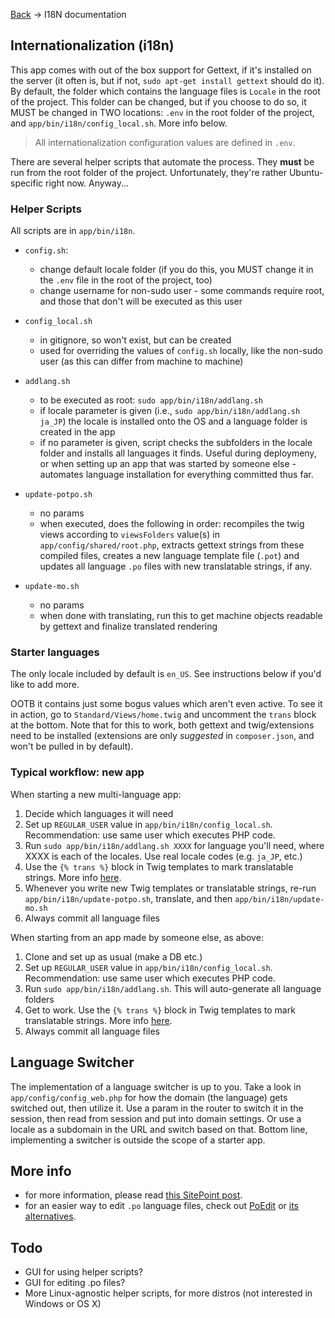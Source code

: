 [Back](https://github.com/swader/nofw) -> I18N documentation

## Internationalization (i18n)

This app comes with out of the box support for Gettext, if it's installed on the server (it often is, but if not, `sudo apt-get install gettext` should do it). By default, the folder which contains the language files is `Locale` in the root of the project. This folder can be changed, but if you choose to do so, it MUST be changed in TWO locations: `.env` in the root folder of the project, and `app/bin/i18n/config_local.sh`. More info below.

> All internationalization configuration values are defined in `.env`.

There are several helper scripts that automate the process. They **must** be run from the root folder of the project. Unfortunately, they're rather Ubuntu-specific right now. Anyway...

### Helper Scripts

All scripts are in `app/bin/i18n`.

- `config.sh`:
    - change default locale folder (if you do this, you MUST change it in the `.env` file in the root of the project, too)
    - change username for non-sudo user - some commands require root, and those that don't will be executed as this user
    
- `config_local.sh`
    - in gitignore, so won't exist, but can be created
    - used for overriding the values of `config.sh` locally, like the non-sudo user (as this can differ from machine to machine)
    
- `addlang.sh`
    - to be executed as root: `sudo app/bin/i18n/addlang.sh`
    - if locale parameter is given (i.e., `sudo app/bin/i18n/addlang.sh ja_JP`) the locale is installed onto the OS and a language folder is created in the app
    - if no parameter is given, script checks the subfolders in the locale folder and installs all languages it finds. Useful during deploymeny, or when setting up an app that was started by someone else - automates language installation for everything committed thus far.
    
- `update-potpo.sh`
    - no params
    - when executed, does the following in order: recompiles the twig views according to `viewsFolders` value(s) in `app/config/shared/root.php`, extracts gettext strings from these compiled files, creates a new language template file (`.pot`) and updates all language `.po` files with new translatable strings, if any.
    
- `update-mo.sh`
    - no params
    - when done with translating, run this to get machine objects readable by gettext and finalize translated rendering
    
### Starter languages

The only locale included by default is `en_US`. See instructions below if you'd like to add more.

OOTB it contains just some bogus values which aren't even active. To see it in action, go to `Standard/Views/home.twig` and uncomment the `trans` block at the bottom. Note that for this to work, both gettext and twig/extensions need to be installed (extensions are only *suggested* in `composer.json`, and won't be pulled in by default).
    
### Typical workflow: new app

When starting a new multi-language app:

1. Decide which languages it will need
2. Set up `REGULAR_USER` value in `app/bin/i18n/config_local.sh`. Recommendation: use same user which executes PHP code.
2. Run `sudo app/bin/i18n/addlang.sh XXXX` for language you'll need, where XXXX is each of the locales. Use real locale codes (e.g. `ja_JP`, etc.)
3. Use the `{% trans %}` block in Twig templates to mark translatable strings. More info [here](http://twig.sensiolabs.org/doc/extensions/i18n.html).
4. Whenever you write new Twig templates or translatable strings, re-run `app/bin/i18n/update-potpo.sh`, translate, and then `app/bin/i18n/update-mo.sh`
5. Always commit all language files

When starting from an app made by someone else, as above:

1. Clone and set up as usual (make a DB etc.)
2. Set up `REGULAR_USER` value in `app/bin/i18n/config_local.sh`. Recommendation: use same user which executes PHP code.
2. Run `sudo app/bin/i18n/addlang.sh`. This will auto-generate all language folders
3. Get to work. Use the `{% trans %}` block in Twig templates to mark translatable strings. More info [here](http://twig.sensiolabs.org/doc/extensions/i18n.html).
5. Always commit all language files

## Language Switcher

The implementation of a language switcher is up to you. Take a look in `app/config/config_web.php` for how the domain (the language) gets switched out, then utilize it. Use a param in the router to switch it in the session, then read from session and put into domain settings. Or use a locale as a subdomain in the URL and switch based on that. Bottom line, implementing a switcher is outside the scope of a starter app.

## More info

- for more information, please read [this SitePoint post](http://www.sitepoint.com/easy-multi-language-twig-apps-with-gettext).
- for an easier way to edit `.po` language files, check out [PoEdit](https://poedit.net/) or [its alternatives](http://alternativeto.net/software/poedit/).

## Todo

- GUI for using helper scripts?
- GUI for editing .po files?
- More Linux-agnostic helper scripts, for more distros (not interested in Windows or OS X)